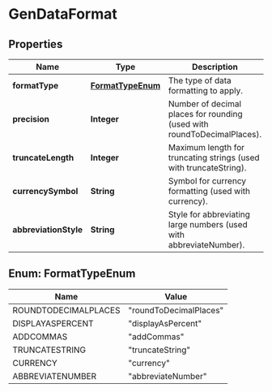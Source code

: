 

# GenDataFormat


## Properties

| Name | Type | Description | Notes |
|------------ | ------------- | ------------- | -------------|
|**formatType** | [**FormatTypeEnum**](#FormatTypeEnum) | The type of data formatting to apply. |  [optional] |
|**precision** | **Integer** | Number of decimal places for rounding (used with roundToDecimalPlaces). |  [optional] |
|**truncateLength** | **Integer** | Maximum length for truncating strings (used with truncateString). |  [optional] |
|**currencySymbol** | **String** | Symbol for currency formatting (used with currency). |  [optional] |
|**abbreviationStyle** | **String** | Style for abbreviating large numbers (used with abbreviateNumber). |  [optional] |



## Enum: FormatTypeEnum

| Name | Value |
|---- | -----|
| ROUNDTODECIMALPLACES | &quot;roundToDecimalPlaces&quot; |
| DISPLAYASPERCENT | &quot;displayAsPercent&quot; |
| ADDCOMMAS | &quot;addCommas&quot; |
| TRUNCATESTRING | &quot;truncateString&quot; |
| CURRENCY | &quot;currency&quot; |
| ABBREVIATENUMBER | &quot;abbreviateNumber&quot; |




